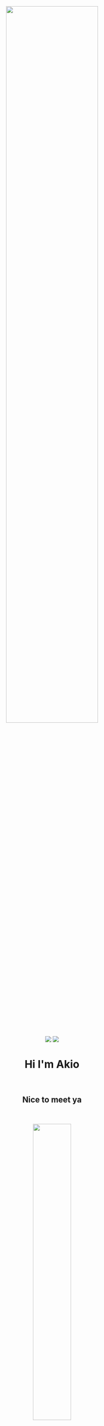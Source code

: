 <div align="center">
    <img src="https://media4.giphy.com/media/4JpvyNYuyf0aI/giphy.gif" style="width: 70%;"/>
</div>

<br/>

<div id="badges" align="center">
    <img src="https://img.shields.io/badge/code-JavaScript-informational?style=flat&logo=javascript&logoColor=white&color=ff6f61" />
    <img src="https://img.shields.io/badge/code-TypeScript-informational?style=flat&logo=typescript&logoColor=white&color=ff6f61" />
</div>

<div align="center">
    <h1>Hi I'm Akio</h1>
    <br/>
    <h2>Nice to meet ya</h2>
</div>

<br/>
<br/>

<div align="center">
    <img src="http://github-readme-streak-stats.herokuapp.com?user=moyshik7&theme=github-dark-blue" style="width: 45%;"/>
</div>
<br/>
<div align="center">
    <img src="https://github-readme-stats.vercel.app/api/top-langs/?username=moyshik7&layout=compact&theme=tokyonight&count_private=true" style="width: 45%;"/>
</div>
